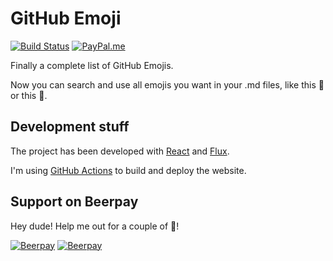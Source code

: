 GitHub Emoji
============

[![Build Status](https://travis-ci.com/marcomontalbano/github-emoji.svg?branch=master)](https://travis-ci.com/marcomontalbano/github-emoji)
[![PayPal.me](https://img.shields.io/badge/paypal-donate-119fde.svg)](https://www.paypal.me/marcomontalbano)

Finally a complete list of GitHub Emojis.

Now you can search and use all emojis you want in your .md files, like this :cowboy_hat_face: or this :european_castle:.

## Development stuff

The project has been developed with [React](https://reactjs.org/) and [Flux](http://facebook.github.io/flux/).

I'm using [GitHub Actions](https://github.com/marcomontalbano/github-emoji/actions) to build and deploy the website.

## Support on Beerpay
Hey dude! Help me out for a couple of :beers:!

[![Beerpay](https://beerpay.io/marcomontalbano/github-emoji/badge.svg?style=beer-square)](https://beerpay.io/marcomontalbano/github-emoji)  [![Beerpay](https://beerpay.io/marcomontalbano/github-emoji/make-wish.svg?style=flat-square)](https://beerpay.io/marcomontalbano/github-emoji?focus=wish)
